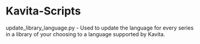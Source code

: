 # Kavita-Scripts
update_library_language.py - Used to update the language for every series in a library of your choosing to a language supported by Kavita.
